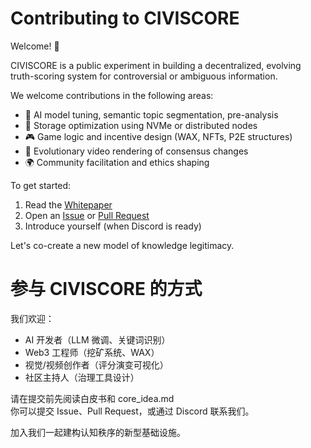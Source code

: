 # Contributing to CIVISCORE

Welcome! 🎉

CIVISCORE is a public experiment in building a decentralized, evolving truth-scoring system for controversial or ambiguous information.

We welcome contributions in the following areas:

- 🧠 AI model tuning, semantic topic segmentation, pre-analysis
- 💾 Storage optimization using NVMe or distributed nodes
- 🎮 Game logic and incentive design (WAX, NFTs, P2E structures)
- 🎥 Evolutionary video rendering of consensus changes
- 🌍 Community facilitation and ethics shaping

To get started:

1. Read the [Whitepaper](./whitepaper_v0.1.md)
2. Open an [Issue](https://github.com/MaxMacivi/civiscore/issues) or [Pull Request](https://github.com/MaxMacivi/civiscore/pulls)
3. Introduce yourself (when Discord is ready)

Let's co-create a new model of knowledge legitimacy.





# 参与 CIVISCORE 的方式

我们欢迎：

- AI 开发者（LLM 微调、关键词识别）
- Web3 工程师（挖矿系统、WAX）
- 视觉/视频创作者（评分演变可视化）
- 社区主持人（治理工具设计）

请在提交前先阅读白皮书和 core_idea.md  
你可以提交 Issue、Pull Request，或通过 Discord 联系我们。

加入我们一起建构认知秩序的新型基础设施。
